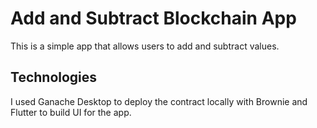 # Add and Subtract Blockchain App

This is a simple app that allows users to add and subtract values.

## Technologies

I used Ganache Desktop to deploy the contract locally with Brownie and Flutter to build UI for the app.